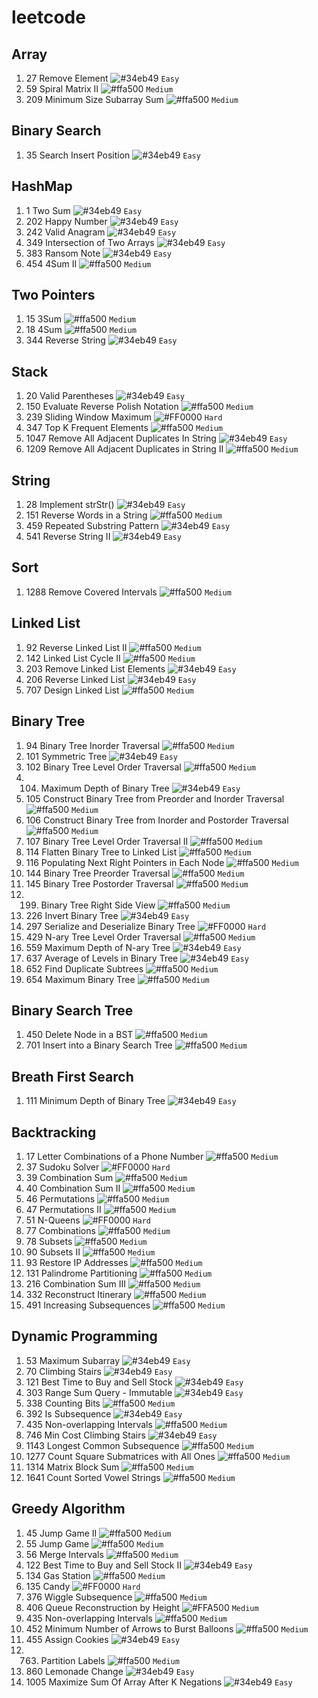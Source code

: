 # leetcode

## Array
1. 27 Remove Element ![#34eb49](https://via.placeholder.com/15/34eb49/000000?text=+) `Easy`
1. 59 Spiral Matrix II ![#ffa500](https://via.placeholder.com/15/ffa500/000000?text=+) `Medium`
1. 209 Minimum Size Subarray Sum ![#ffa500](https://via.placeholder.com/15/ffa500/000000?text=+) `Medium`

## Binary Search
1. 35 Search Insert Position ![#34eb49](https://via.placeholder.com/15/34eb49/000000?text=+) `Easy`

## HashMap
1. 1 Two Sum ![#34eb49](https://via.placeholder.com/15/34eb49/000000?text=+) `Easy`
2. 202 Happy Number ![#34eb49](https://via.placeholder.com/15/34eb49/000000?text=+) `Easy`
3. 242 Valid Anagram ![#34eb49](https://via.placeholder.com/15/34eb49/000000?text=+) `Easy`
4. 349 Intersection of Two Arrays ![#34eb49](https://via.placeholder.com/15/34eb49/000000?text=+) `Easy`
5. 383 Ransom Note ![#34eb49](https://via.placeholder.com/15/34eb49/000000?text=+) `Easy`
6. 454 4Sum II ![#ffa500](https://via.placeholder.com/15/ffa500/000000?text=+) `Medium`

## Two Pointers
1. 15 3Sum ![#ffa500](https://via.placeholder.com/15/ffa500/000000?text=+) `Medium`
1. 18 4Sum ![#ffa500](https://via.placeholder.com/15/ffa500/000000?text=+) `Medium`
1. 344 Reverse String ![#34eb49](https://via.placeholder.com/15/34eb49/000000?text=+) `Easy`

## Stack
1. 20 Valid Parentheses ![#34eb49](https://via.placeholder.com/15/34eb49/000000?text=+) `Easy`
2. 150 Evaluate Reverse Polish Notation ![#ffa500](https://via.placeholder.com/15/ffa500/000000?text=+) `Medium`
3. 239 Sliding Window Maximum ![#FF0000](https://via.placeholder.com/15/FF0000/000000?text=+) `Hard`
4. 347 Top K Frequent Elements ![#ffa500](https://via.placeholder.com/15/ffa500/000000?text=+) `Medium`
5. 1047 Remove All Adjacent Duplicates In String ![#34eb49](https://via.placeholder.com/15/34eb49/000000?text=+) `Easy`
6. 1209 Remove All Adjacent Duplicates in String II ![#ffa500](https://via.placeholder.com/15/ffa500/000000?text=+) `Medium`

## String
1. 28 Implement strStr() ![#34eb49](https://via.placeholder.com/15/34eb49/000000?text=+) `Easy`
2. 151 Reverse Words in a String ![#ffa500](https://via.placeholder.com/15/ffa500/000000?text=+) `Medium`
3. 459 Repeated Substring Pattern ![#34eb49](https://via.placeholder.com/15/34eb49/000000?text=+) `Easy`
4. 541 Reverse String II ![#34eb49](https://via.placeholder.com/15/34eb49/000000?text=+) `Easy`
 
## Sort
1. 1288 Remove Covered Intervals ![#ffa500](https://via.placeholder.com/15/ffa500/000000?text=+) `Medium`

## Linked List
1. 92 Reverse Linked List II ![#ffa500](https://via.placeholder.com/15/ffa500/000000?text=+) `Medium`
2. 142 Linked List Cycle II ![#ffa500](https://via.placeholder.com/15/ffa500/000000?text=+) `Medium`
3. 203 Remove Linked List Elements ![#34eb49](https://via.placeholder.com/15/34eb49/000000?text=+) `Easy`
4. 206 Reverse Linked List ![#34eb49](https://via.placeholder.com/15/34eb49/000000?text=+) `Easy`
5. 707 Design Linked List ![#ffa500](https://via.placeholder.com/15/ffa500/000000?text=+) `Medium`

## Binary Tree
1. 94 Binary Tree Inorder Traversal ![#ffa500](https://via.placeholder.com/15/ffa500/000000?text=+) `Medium`
2. 101 Symmetric Tree ![#34eb49](https://via.placeholder.com/15/34eb49/000000?text=+) `Easy` 
3. 102 Binary Tree Level Order Traversal ![#ffa500](https://via.placeholder.com/15/ffa500/000000?text=+) `Medium` 
4. 104. Maximum Depth of Binary Tree ![#34eb49](https://via.placeholder.com/15/34eb49/000000?text=+) `Easy` 
5. 105 Construct Binary Tree from Preorder and Inorder Traversal ![#ffa500](https://via.placeholder.com/15/ffa500/000000?text=+) `Medium`
6. 106 Construct Binary Tree from Inorder and Postorder Traversal ![#ffa500](https://via.placeholder.com/15/ffa500/000000?text=+) `Medium`
7. 107 Binary Tree Level Order Traversal II ![#ffa500](https://via.placeholder.com/15/ffa500/000000?text=+) `Medium`
8. 114 Flatten Binary Tree to Linked List ![#ffa500](https://via.placeholder.com/15/ffa500/000000?text=+) `Medium`
9. 116 Populating Next Right Pointers in Each Node ![#ffa500](https://via.placeholder.com/15/ffa500/000000?text=+) `Medium`
10. 144 Binary Tree Preorder Traversal ![#ffa500](https://via.placeholder.com/15/ffa500/000000?text=+) `Medium`
11. 145 Binary Tree Postorder Traversal ![#ffa500](https://via.placeholder.com/15/ffa500/000000?text=+) `Medium`
12. 199. Binary Tree Right Side View ![#ffa500](https://via.placeholder.com/15/ffa500/000000?text=+) `Medium` 
13. 226 Invert Binary Tree ![#34eb49](https://via.placeholder.com/15/34eb49/000000?text=+) `Easy` 
14. 297 Serialize and Deserialize Binary Tree ![#FF0000](https://via.placeholder.com/15/FF0000/000000?text=+) `Hard`
15. 429 N-ary Tree Level Order Traversal ![#ffa500](https://via.placeholder.com/15/ffa500/000000?text=+) `Medium` 
16. 559 Maximum Depth of N-ary Tree ![#34eb49](https://via.placeholder.com/15/34eb49/000000?text=+) `Easy` 
17. 637 Average of Levels in Binary Tree ![#34eb49](https://via.placeholder.com/15/34eb49/000000?text=+) `Easy` 
18. 652 Find Duplicate Subtrees ![#ffa500](https://via.placeholder.com/15/ffa500/000000?text=+) `Medium`
19. 654 Maximum Binary Tree ![#ffa500](https://via.placeholder.com/15/ffa500/000000?text=+) `Medium`

## Binary Search Tree
1. 450 Delete Node in a BST ![#ffa500](https://via.placeholder.com/15/ffa500/000000?text=+) `Medium`
2. 701 Insert into a Binary Search Tree ![#ffa500](https://via.placeholder.com/15/ffa500/000000?text=+) `Medium`

## Breath First Search
1. 111 Minimum Depth of Binary Tree ![#34eb49](https://via.placeholder.com/15/34eb49/000000?text=+) `Easy` 

## Backtracking
1. 17 Letter Combinations of a Phone Number ![#ffa500](https://via.placeholder.com/15/ffa500/000000?text=+) `Medium`
2. 37 Sudoku Solver ![#FF0000](https://via.placeholder.com/15/FF0000/000000?text=+) `Hard`
3. 39 Combination Sum ![#ffa500](https://via.placeholder.com/15/ffa500/000000?text=+) `Medium` 
4. 40 Combination Sum II ![#ffa500](https://via.placeholder.com/15/ffa500/000000?text=+) `Medium` 
5. 46 Permutations ![#ffa500](https://via.placeholder.com/15/ffa500/000000?text=+) `Medium` 
6. 47 Permutations II ![#ffa500](https://via.placeholder.com/15/ffa500/000000?text=+) `Medium` 
7. 51 N-Queens ![#FF0000](https://via.placeholder.com/15/FF0000/000000?text=+) `Hard`
8. 77 Combinations ![#ffa500](https://via.placeholder.com/15/ffa500/000000?text=+) `Medium` 
9. 78 Subsets ![#ffa500](https://via.placeholder.com/15/ffa500/000000?text=+) `Medium` 
10. 90 Subsets II ![#ffa500](https://via.placeholder.com/15/ffa500/000000?text=+) `Medium` 
11. 93 Restore IP Addresses ![#ffa500](https://via.placeholder.com/15/ffa500/000000?text=+) `Medium` 
12. 131 Palindrome Partitioning ![#ffa500](https://via.placeholder.com/15/ffa500/000000?text=+) `Medium` 
13. 216 Combination Sum III ![#ffa500](https://via.placeholder.com/15/ffa500/000000?text=+) `Medium` 
14. 332 Reconstruct Itinerary ![#ffa500](https://via.placeholder.com/15/ffa500/000000?text=+) `Medium` 
15. 491 Increasing Subsequences ![#ffa500](https://via.placeholder.com/15/ffa500/000000?text=+) `Medium` 

##  Dynamic Programming
1. 53 Maximum Subarray ![#34eb49](https://via.placeholder.com/15/34eb49/000000?text=+) `Easy` 
1. 70 Climbing Stairs ![#34eb49](https://via.placeholder.com/15/34eb49/000000?text=+) `Easy` 
1. 121 Best Time to Buy and Sell Stock ![#34eb49](https://via.placeholder.com/15/34eb49/000000?text=+) `Easy` 
1. 303 Range Sum Query - Immutable ![#34eb49](https://via.placeholder.com/15/34eb49/000000?text=+) `Easy` 
1. 338 Counting Bits ![#ffa500](https://via.placeholder.com/15/ffa500/000000?text=+) `Medium` 
1. 392 Is Subsequence ![#34eb49](https://via.placeholder.com/15/34eb49/000000?text=+) `Easy` 
1. 435 Non-overlapping Intervals ![#ffa500](https://via.placeholder.com/15/ffa500/000000?text=+) `Medium` 
1. 746 Min Cost Climbing Stairs ![#34eb49](https://via.placeholder.com/15/34eb49/000000?text=+) `Easy`
1. 1143 Longest Common Subsequence ![#ffa500](https://via.placeholder.com/15/ffa500/000000?text=+) `Medium` 
1. 1277 Count Square Submatrices with All Ones ![#ffa500](https://via.placeholder.com/15/ffa500/000000?text=+) `Medium` 
1. 1314 Matrix Block Sum ![#ffa500](https://via.placeholder.com/15/ffa500/000000?text=+) `Medium` 
1. 1641 Count Sorted Vowel Strings ![#ffa500](https://via.placeholder.com/15/ffa500/000000?text=+) `Medium` 

## Greedy Algorithm
1. 45 Jump Game II ![#ffa500](https://via.placeholder.com/15/ffa500/000000?text=+) `Medium` 
2. 55 Jump Game ![#ffa500](https://via.placeholder.com/15/ffa500/000000?text=+) `Medium` 
3. 56 Merge Intervals ![#ffa500](https://via.placeholder.com/15/ffa500/000000?text=+) `Medium` 
4. 122 Best Time to Buy and Sell Stock II ![#34eb49](https://via.placeholder.com/15/34eb49/000000?text=+) `Easy`
5. 134 Gas Station ![#ffa500](https://via.placeholder.com/15/ffa500/000000?text=+) `Medium`
6. 135 Candy ![#FF0000](https://via.placeholder.com/15/FF0000/000000?text=+) `Hard`
7. 376 Wiggle Subsequence ![#ffa500](https://via.placeholder.com/15/ffa500/000000?text=+) `Medium` 
8. 406 Queue Reconstruction by Height ![#FFA500](https://via.placeholder.com/15/ffa500/000000?text=+) `Medium`
9. 435 Non-overlapping Intervals ![#ffa500](https://via.placeholder.com/15/ffa500/000000?text=+) `Medium` 
10. 452 Minimum Number of Arrows to Burst Balloons ![#ffa500](https://via.placeholder.com/15/ffa500/000000?text=+) `Medium` 
11. 455 Assign Cookies ![#34eb49](https://via.placeholder.com/15/34eb49/000000?text=+) `Easy`
12. 763. Partition Labels ![#ffa500](https://via.placeholder.com/15/ffa500/000000?text=+) `Medium` 
13. 860 Lemonade Change ![#34eb49](https://via.placeholder.com/15/34eb49/000000?text=+) `Easy`
14. 1005 Maximize Sum Of Array After K Negations ![#34eb49](https://via.placeholder.com/15/34eb49/000000?text=+) `Easy`

